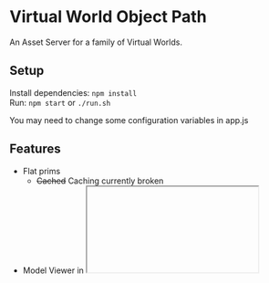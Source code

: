 # Virtual World Object Path

An Asset Server for a family of Virtual Worlds.

## Setup

Install dependencies: `npm install`  
Run: `npm start` or `./run.sh`  

You may need to change some configuration variables in app.js  

## Features

- Flat prims
  - ~~Cached~~ Caching currently broken
- Model Viewer in <iframe> in <dialog> (view button)
- Copy button to copy filename to clipboard

## Prims

Prims are models that are generated on the fly (and then cached for later re-use) with custom dimensions.
Users can specify dimensions, and a few other parameters on the fly and instantly see the result.

Syntax: p:wall0000p,s/p/###,xxxx,yyyy

- 0000 is size in millimeters.
  - giving it a value of 400 will make a 400x400 wall
  - You can give a y value by preceding the y value with a x (400x800)
- the p is for 'phantom', or making the object non-solid.
- s/p/### is tag type (s for sign, p for picture)
  - giving it any other value will default to picture, even empty.
- aaaa is custom UV scale on X axis
  - if decimal, model name must end in .rwx (in WideWorlds)
- bbbb is custom UV scale on Y axis
  - if decimal, model name must end in .rwx (in WideWorlds)
  - if left empty, the Y value will use the X value
- tag type is required to set a custom UV scale.
  - can be left empty or given an invalid value
- UV scale can make the texture squished in either axis, or zoomed in or zoomed out. :)
  - Basically, the higher the number, the more the texture will tile across the object

Examples:

p:wall400.rwx  
p:wall400x800.rwx  
p:flr400,,.1.rwx

### Available Prims

- wall (w, wll) - Double-sided wall
- panel (p, pan) - Single-sided wall
- floor (f, flr) - Double-sided floor
- flat (flt) - Single-sided floor
- facer (fac) - 2D Sprite
- Triangle (tri) - Double-sided triangle wall
- Trifloor (triflr) - Double-sided triangle floor

## Roadmap

- Pagination, search.
- Zipped prims (only supports unzipped at the moment)
- Single-sided versions of triangle and trifloor
- .5 uvX, uvY default?

## NGINX Setup

```nginx
	location /vwop/ {
		proxy_pass http://localhost:8888/vwop/;
		proxy_set_header Host $host;
		proxy_set_header X-Real-IP $remote_addr;
		proxy_set_header X-Forwarded-For $proxy_add_x_forwarded_for;
		proxy_set_header X-Forwarded-Proto $scheme;
	}
```
